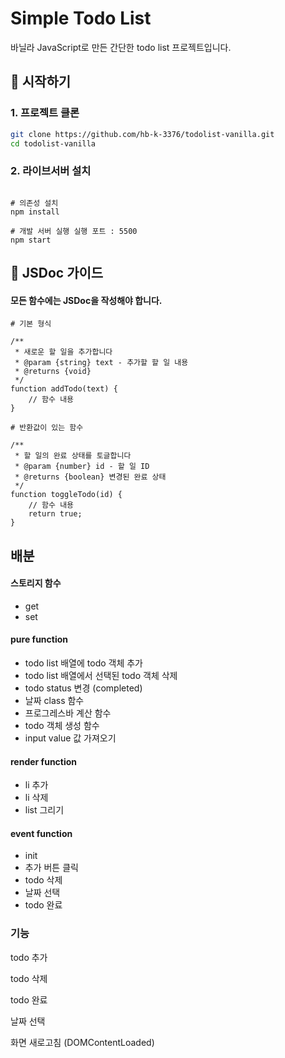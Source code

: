 # Simple Todo List

바닐라 JavaScript로 만든 간단한 todo list 프로젝트입니다.

## 🚀 시작하기

### 1. 프로젝트 클론

```bash
git clone https://github.com/hb-k-3376/todolist-vanilla.git
cd todolist-vanilla
```

### 2. 라이브서버 설치

```

# 의존성 설치
npm install

# 개발 서버 실행 실행 포트 : 5500
npm start
```

## 📖 JSDoc 가이드

#### 모든 함수에는 JSDoc을 작성해야 합니다.

```
# 기본 형식

/**
 * 새로운 할 일을 추가합니다
 * @param {string} text - 추가할 할 일 내용
 * @returns {void}
 */
function addTodo(text) {
    // 함수 내용
}

# 반환값이 있는 함수

/**
 * 할 일의 완료 상태를 토글합니다
 * @param {number} id - 할 일 ID
 * @returns {boolean} 변경된 완료 상태
 */
function toggleTodo(id) {
    // 함수 내용
    return true;
}

```

## 배분

#### 스토리지 함수

- get
- set

#### pure function

- todo list 배열에 todo 객체 추가
- todo list 배열에서 선택된 todo 객체 삭제
- todo status 변경 (completed)
- 날짜 class 함수
- 프로그레스바 계산 함수
- todo 객체 생성 함수
- input value 값 가져오기

#### render function

- li 추가
- li 삭제
- list 그리기

#### event function

- init
- 추가 버튼 클릭
- todo 삭제
- 날짜 선택
- todo 완료

### 기능

todo 추가

todo 삭제

todo 완료

날짜 선택

화면 새로고침 (DOMContentLoaded)
